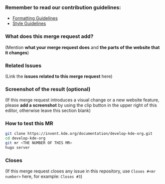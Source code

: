 ### Remember to read our contribution guidelines:

* [Formatting Guidelines](https://develop.kde.org/docs/contribute/formatting/)
* [Style Guidelines](https://develop.kde.org/docs/contribute/style/)

### What does this merge request add?

(Mention **what your merge request does** and **the parts of the website that it changes**)

### Related Issues

(Link the **issues related to this merge request** here)

### Screenshot of the result (optional)

(If this merge request introduces a visual change or a new website feature, please **add a screenshot** by using the clip button in the upper right of this editor, otherwise leave this section blank)

### How to test this MR

```bash
git clone https://invent.kde.org/documentation/develop-kde-org.git
cd develop-kde-org
git mr <THE NUMBER OF THIS MR>
hugo server
```

### Closes

(If this merge request closes any issue in this repository, use `Closes #<mr number>` here, for example: `Closes #3`)
